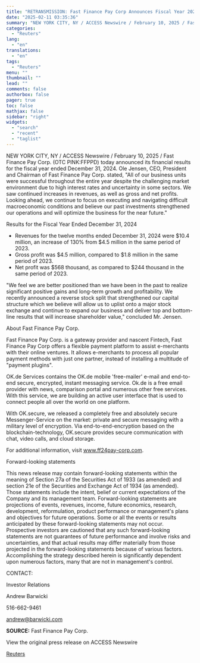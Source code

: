 ```yaml
---
title: "RETRANSMISSION: Fast Finance Pay Corp Announces Fiscal Year 2024 Results"
date: "2025-02-11 03:35:36"
summary: "NEW YORK CITY, NY / ACCESS Newswire / February 10, 2025 / Fast Finance Pay Corp. (OTC PINK:FFPPD) today announced its financial results for the fiscal year ended December 31, 2024. Ole Jensen, CEO, President and Chairman of Fast Finance Pay Corp. stated, \"All of our business units were successful..."
categories:
  - "Reuters"
lang:
  - "en"
translations:
  - "en"
tags:
  - "Reuters"
menu: ""
thumbnail: ""
lead: ""
comments: false
authorbox: false
pager: true
toc: false
mathjax: false
sidebar: "right"
widgets:
  - "search"
  - "recent"
  - "taglist"
---
```


NEW YORK CITY, NY / ACCESS Newswire / February 10, 2025 / Fast Finance Pay Corp. (OTC PINK:FFPPD) today announced its financial results for the fiscal year ended December 31, 2024. Ole Jensen, CEO, President and Chairman of Fast Finance Pay Corp. stated, "All of our business units were successful throughout the entire year despite the challenging market environment due to high interest rates and uncertainty in some sectors. We saw continued increases in revenues, as well as gross and net profits. Looking ahead, we continue to focus on executing and navigating difficult macroeconomic conditions and believe our past investments strengthened our operations and will optimize the business for the near future."

Results for the Fiscal Year Ended December 31, 2024

* Revenues for the twelve months ended December 31, 2024 were $10.4 million, an increase of 130% from $4.5 million in the same period of 2023.
* Gross profit was $4.5 million, compared to $1.8 million in the same period of 2023.
* Net profit was $568 thousand, as compared to $244 thousand in the same period of 2023.

"We feel we are better positioned than we have been in the past to realize significant positive gains and long-term growth and profitability. We recently announced a reverse stock split that strengthened our capital structure which we believe will allow us to uplist onto a major stock exchange and continue to expand our business and deliver top and bottom-line results that will increase shareholder value," concluded Mr. Jensen.

About Fast Finance Pay Corp.

Fast Finance Pay Corp. is a gateway provider and nascent Fintech, Fast Finance Pay Corp offers a flexible payment platform to assist e-merchants with their online ventures. It allows e-merchants to process all popular payment methods with just one partner, instead of installing a multitude of "payment plugins".

OK.de Services contains the OK.de mobile 'free-mailer' e-mail and end-to-end secure, encrypted, instant messaging service. Ok.de is a free email provider with news, comparison portal and numerous other free services. With this service, we are building an active user interface that is used to connect people all over the world on one platform.

With OK.secure, we released a completely free and absolutely secure Messenger-Service on the market: private and secure messaging with a military level of encryption. Via end-to-end-encryption based on the blockchain-technology, OK.secure provides secure communication with chat, video calls, and cloud storage.

For additional information, visit www.ff24pay-corp.com.

Forward-looking statements

This news release may contain forward-looking statements within the meaning of Section 27a of the Securities Act of 1933 (as amended) and section 21e of the Securities and Exchange Act of 1934 (as amended). Those statements include the intent, belief or current expectations of the Company and its management team. Forward-looking statements are projections of events, revenues, income, future economics, research, development, reformulation, product performance or management's plans and objectives for future operations. Some or all the events or results anticipated by these forward-looking statements may not occur. Prospective investors are cautioned that any such forward-looking statements are not guarantees of future performance and involve risks and uncertainties, and that actual results may differ materially from those projected in the forward-looking statements because of various factors. Accomplishing the strategy described herein is significantly dependent upon numerous factors, many that are not in management's control.

CONTACT:

Investor Relations

Andrew Barwicki

516-662-9461

andrew@barwicki.com

**SOURCE:** Fast Finance Pay Corp.

View the original press release on ACCESS Newswire

[Reuters](https://www.tradingview.com/news/reuters.com,2025-02-10:newsml_ACSDg303a:0/)
